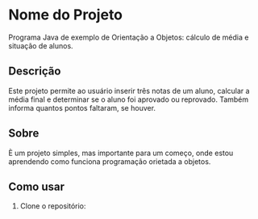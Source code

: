 # Nome do Projeto
Programa Java de exemplo de Orientação a Objetos: cálculo de média e situação de alunos.

## Descrição
Este projeto permite ao usuário inserir três notas de um aluno, calcular a média final e determinar se o aluno foi aprovado ou reprovado. Também informa quantos pontos faltaram, se houver.

## Sobre
È um projeto simples, mas importante para um começo, onde estou aprendendo como funciona programação orietada a objetos.

## Como usar
1. Clone o repositório:

